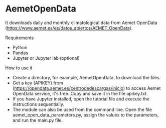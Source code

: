 # AemetOpenData

It downloads daily and monthly climatological data from Aemet OpenData (https://www.aemet.es/es/datos_abiertos/AEMET_OpenData).

Requirements
* Python
* Pandas
* Jupyter or Jupyter lab (optional)

How to use it
* Create a directory, for example, AemetOpenData, to download the files.
* Get a key (APIKEY) from (https://opendata.aemet.es/centrodedescargas/inicio) to access Aemet OpenData service, it's free. Copy and save it in the file apikey.txt.
* If you have Jupyter installed, open the tutorial file and execute the instructions sequentially.
* The module can also be used from the command line. Open the file aemet_open_data_parameters.py, assign the values to the parameters, and run the main.py file.




